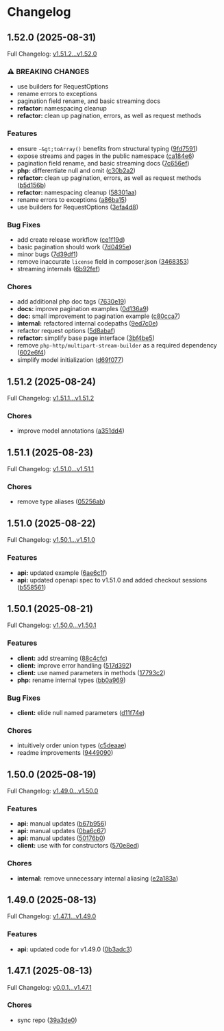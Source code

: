 # Changelog

## 1.52.0 (2025-08-31)

Full Changelog: [v1.51.2...v1.52.0](https://github.com/dodopayments/dodopayments-php/compare/v1.51.2...v1.52.0)

### ⚠ BREAKING CHANGES

* use builders for RequestOptions
* rename errors to exceptions
* pagination field rename, and basic streaming docs
* **refactor:** namespacing cleanup
* **refactor:** clean up pagination, errors, as well as request methods

### Features

* ensure `-&gt;toArray()` benefits from structural typing ([9fd7591](https://github.com/dodopayments/dodopayments-php/commit/9fd759110510d16e5b45ab38d1276c368f9e8ca9))
* expose streams and pages in the public namespace ([ca184e6](https://github.com/dodopayments/dodopayments-php/commit/ca184e6fe2f22155a7462459219d4f9823d14d57))
* pagination field rename, and basic streaming docs ([7c656ef](https://github.com/dodopayments/dodopayments-php/commit/7c656ef44f8259323d014ca53d362336c01537a7))
* **php:** differentiate null and omit ([c30b2a2](https://github.com/dodopayments/dodopayments-php/commit/c30b2a2d7f72c0e864fbb0c60be0d9dbd4bd7354))
* **refactor:** clean up pagination, errors, as well as request methods ([b5d156b](https://github.com/dodopayments/dodopayments-php/commit/b5d156b934b45e055d0acef9c3a20afc3b400e26))
* **refactor:** namespacing cleanup ([58301aa](https://github.com/dodopayments/dodopayments-php/commit/58301aac437fe7cfd00e158c37f26d47b5f62d96))
* rename errors to exceptions ([a86ba15](https://github.com/dodopayments/dodopayments-php/commit/a86ba15629a396bc6687eec392f240383d99254d))
* use builders for RequestOptions ([3efa4d8](https://github.com/dodopayments/dodopayments-php/commit/3efa4d8cdcdbd70194c0fcbc3b7ea35eccb23af5))


### Bug Fixes

* add create release workflow ([ce1f19d](https://github.com/dodopayments/dodopayments-php/commit/ce1f19d44b06a3517e8a4722c215035b2d671201))
* basic pagination should work ([7d0495e](https://github.com/dodopayments/dodopayments-php/commit/7d0495ef5db5038db60b9a31bce94706a264f74e))
* minor bugs ([7d39df1](https://github.com/dodopayments/dodopayments-php/commit/7d39df102ae3daf6ff5c66d795fd8d0c84fe9a26))
* remove inaccurate `license` field in composer.json ([3468353](https://github.com/dodopayments/dodopayments-php/commit/3468353ebce5ec9236aabf037f5bacc87c16847f))
* streaming internals ([6b92fef](https://github.com/dodopayments/dodopayments-php/commit/6b92fef752349de8d649d60deefbb265a78450b2))


### Chores

* add additional php doc tags ([7630e19](https://github.com/dodopayments/dodopayments-php/commit/7630e19c31d7091d30855b3f00069432f34d56d5))
* **docs:** improve pagination examples ([0d136a9](https://github.com/dodopayments/dodopayments-php/commit/0d136a96ded76df3ea6a6fe71f6b58f49ff883b8))
* **doc:** small improvement to pagination example ([c80cca7](https://github.com/dodopayments/dodopayments-php/commit/c80cca700b0a505a7b10efb986122cf2b1c526a1))
* **internal:** refactored internal codepaths ([9ed7c0e](https://github.com/dodopayments/dodopayments-php/commit/9ed7c0e4bc40d509e060018efa55b3192be61c1e))
* refactor request options ([5d8abaf](https://github.com/dodopayments/dodopayments-php/commit/5d8abaf9fcd49fb13af9dc2445cda8a49ac4c66b))
* **refactor:** simplify base page interface ([3bf4be5](https://github.com/dodopayments/dodopayments-php/commit/3bf4be5393c3e3a02eefacd53c6273b03c0cc4f3))
* remove `php-http/multipart-stream-builder` as a required dependency ([602e6f4](https://github.com/dodopayments/dodopayments-php/commit/602e6f4c0e91160e5ecf5c6f4501355dc8a8f82f))
* simplify model initialization ([d69f077](https://github.com/dodopayments/dodopayments-php/commit/d69f077179e856749473d88ed349b7195a288368))

## 1.51.2 (2025-08-24)

Full Changelog: [v1.51.1...v1.51.2](https://github.com/dodopayments/dodopayments-php/compare/v1.51.1...v1.51.2)

### Chores

* improve model annotations ([a351dd4](https://github.com/dodopayments/dodopayments-php/commit/a351dd4d5fa68c4a58b48c344d43f5c0e4a611d5))

## 1.51.1 (2025-08-23)

Full Changelog: [v1.51.0...v1.51.1](https://github.com/dodopayments/dodopayments-php/compare/v1.51.0...v1.51.1)

### Chores

* remove type aliases ([05256ab](https://github.com/dodopayments/dodopayments-php/commit/05256abfaee0e4669d92c0ac9f5ef558c3c5923d))

## 1.51.0 (2025-08-22)

Full Changelog: [v1.50.1...v1.51.0](https://github.com/dodopayments/dodopayments-php/compare/v1.50.1...v1.51.0)

### Features

* **api:** updated example ([6ae6c1f](https://github.com/dodopayments/dodopayments-php/commit/6ae6c1f00cd8bff4894c11aca96530bfecc4fec2))
* **api:** updated openapi spec to v1.51.0 and added checkout sessions ([b558561](https://github.com/dodopayments/dodopayments-php/commit/b5585611d87014131550619f3132ce2e1ac20df7))

## 1.50.1 (2025-08-21)

Full Changelog: [v1.50.0...v1.50.1](https://github.com/dodopayments/dodopayments-php/compare/v1.50.0...v1.50.1)

### Features

* **client:** add streaming ([88c4cfc](https://github.com/dodopayments/dodopayments-php/commit/88c4cfc93111ed59f1b14cd63ccd9633e794db88))
* **client:** improve error handling ([517d392](https://github.com/dodopayments/dodopayments-php/commit/517d3921fca8921dba641bfed933b4b0b9a47109))
* **client:** use named parameters in methods ([17793c2](https://github.com/dodopayments/dodopayments-php/commit/17793c2690b5b57dc2254bd7cc01ad4ffca0ccfc))
* **php:** rename internal types ([bb0a969](https://github.com/dodopayments/dodopayments-php/commit/bb0a969990ee5729920dd185b7f0f644a9928dc2))


### Bug Fixes

* **client:** elide null named parameters ([d11f74e](https://github.com/dodopayments/dodopayments-php/commit/d11f74e0c353f942e12690d7a3c13cdeba917aea))


### Chores

* intuitively order union types ([c5deaae](https://github.com/dodopayments/dodopayments-php/commit/c5deaae1de00a2b8718e033342ae7fea3e7a0d8c))
* readme improvements ([9449090](https://github.com/dodopayments/dodopayments-php/commit/944909087c9359a2502c7468d23204b283f1bd48))

## 1.50.0 (2025-08-19)

Full Changelog: [v1.49.0...v1.50.0](https://github.com/dodopayments/dodopayments-php/compare/v1.49.0...v1.50.0)

### Features

* **api:** manual updates ([b67b956](https://github.com/dodopayments/dodopayments-php/commit/b67b9561ffee0daa8c0597b638f0a0aa74cfda9f))
* **api:** manual updates ([0ba6c67](https://github.com/dodopayments/dodopayments-php/commit/0ba6c677a0af25cad05ca8fe91f376a840ff5e26))
* **api:** manual updates ([50176b0](https://github.com/dodopayments/dodopayments-php/commit/50176b0c2f2036d63889fc312cad5d077bb8fc52))
* **client:** use with for constructors ([570e8ed](https://github.com/dodopayments/dodopayments-php/commit/570e8ed9a99c40abcdcf0bb75c260b74b132da24))


### Chores

* **internal:** remove unnecessary internal aliasing ([e2a183a](https://github.com/dodopayments/dodopayments-php/commit/e2a183a5f65a03e7bbe2ebf5c82c5c22b4547ad6))

## 1.49.0 (2025-08-13)

Full Changelog: [v1.47.1...v1.49.0](https://github.com/dodopayments/dodopayments-php/compare/v1.47.1...v1.49.0)

### Features

* **api:** updated code for v1.49.0 ([0b3adc3](https://github.com/dodopayments/dodopayments-php/commit/0b3adc3443e4ea27705c816f29020834bad0a3d0))

## 1.47.1 (2025-08-13)

Full Changelog: [v0.0.1...v1.47.1](https://github.com/dodopayments/dodopayments-php/compare/v0.0.1...v1.47.1)

### Chores

* sync repo ([39a3de0](https://github.com/dodopayments/dodopayments-php/commit/39a3de0b795b75eecf9c7dc0dbfa3e55fd9ed7bc))
